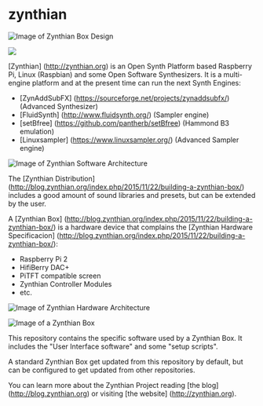 # zynthian

![Image of Zynthian Box Design](http://blog.zynthian.org/wp-content/uploads/2015/11/zynthian_box_retroblack_trans2.png)

<img src="http://blog.zynthian.org/wp-content/uploads/2015/11/zynthian_box_retroblack_trans2.png">

[Zynthian] (http://zynthian.org) is an Open Synth Platform based  Raspberry Pi, Linux (Raspbian) and some Open Software Synthesizers. It is a multi-engine platform and at the present time can run the next Synth Engines:

+ [ZynAddSubFX] (https://sourceforge.net/projects/zynaddsubfx/) (Advanced Synthesizer)
+ [FluidSynth] (http://www.fluidsynth.org/) (Sampler engine)
+ [setBfree] (https://github.com/pantherb/setBfree) (Hammond B3 emulation)
+ [Linuxsampler] (https://www.linuxsampler.org/) (Advanced Sampler engine)

![Image of Zynthian Software Architecture](http://blog.zynthian.org/wp-content/uploads/2015/11/zynthian_software_amidi_scheme.png)

The [Zynthian Distribution] (http://blog.zynthian.org/index.php/2015/11/22/building-a-zynthian-box/) includes a good amount of sound libraries and presets, but can be extended by the user.

A [Zynthian Box] (http://blog.zynthian.org/index.php/2015/11/22/building-a-zynthian-box/) is a hardware device that complains the [Zynthian Hardware Specificacion] (http://blog.zynthian.org/index.php/2015/11/22/building-a-zynthian-box/):

+ Raspberry Pi 2
+ HifiBerry DAC+
+ PiTFT compatible screen
+ Zynthian Controller Modules
+ etc.

![Image of Zynthian Hardware Architecture](http://blog.zynthian.org/wp-content/uploads/2015/11/zynthian_hardware_scheme.png)

![Image of a Zynthian Box](http://blog.zynthian.org/wp-content/uploads/2015/11/IMG-20151008-WA0008.jpg)

This repository contains the specific software used by a Zynthian Box. It includes the "User Interface software" and some "setup scripts".

A standard Zynthian Box get updated from this repository by default, but can be configured to get updated from other repositories.

You can learn more about the Zynthian Project reading [the blog] (http://blog.zynthian.org) or visiting [the website] (http://zynthian.org).
